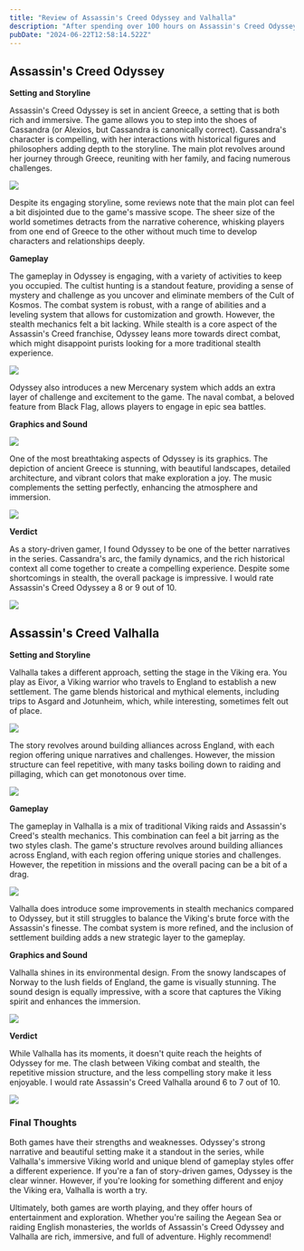 ```yaml
---
title: "Review of Assassin's Creed Odyssey and Valhalla"
description: "After spending over 100 hours on Assassin's Creed Odyssey and Assassin's Creed Valhalla, I have a lot to share. Historically, I've enjoyed most of the Assassin's Creed games, but these two, in particular, have left a lasting impression on me."
pubDate: "2024-06-22T12:58:14.522Z"
---
```


## Assassin's Creed Odyssey

**Setting and Storyline**

Assassin's Creed Odyssey is set in ancient Greece, a setting that is both rich and immersive. The game allows you to step into the shoes of Cassandra (or Alexios, but Cassandra is canonically correct). Cassandra's character is compelling, with her interactions with historical figures and philosophers adding depth to the storyline. The main plot revolves around her journey through Greece, reuniting with her family, and facing numerous challenges.

**![](../../images/vfxwpam-A2NT.jpeg)**

Despite its engaging storyline, some reviews note that the main plot can feel a bit disjointed due to the game's massive scope. The sheer size of the world sometimes detracts from the narrative coherence, whisking players from one end of Greece to the other without much time to develop characters and relationships deeply.

**Gameplay**

The gameplay in Odyssey is engaging, with a variety of activities to keep you occupied. The cultist hunting is a standout feature, providing a sense of mystery and challenge as you uncover and eliminate members of the Cult of Kosmos. The combat system is robust, with a range of abilities and a leveling system that allows for customization and growth. However, the stealth mechanics felt a bit lacking. While stealth is a core aspect of the Assassin's Creed franchise, Odyssey leans more towards direct combat, which might disappoint purists looking for a more traditional stealth experience.

**![](../../images/vg06olq-U0MD.jpeg)**

Odyssey also introduces a new Mercenary system which adds an extra layer of challenge and excitement to the game. The naval combat, a beloved feature from Black Flag, allows players to engage in epic sea battles.

**Graphics and Sound**

**![](../../images/ipcleoj-E0Nz.jpeg)**

One of the most breathtaking aspects of Odyssey is its graphics. The depiction of ancient Greece is stunning, with beautiful landscapes, detailed architecture, and vibrant colors that make exploration a joy. The music complements the setting perfectly, enhancing the atmosphere and immersion.

![](../../images/xcjgfug-E4MD.jpeg)

**Verdict**

As a story-driven gamer, I found Odyssey to be one of the better narratives in the series. Cassandra's arc, the family dynamics, and the rich historical context all come together to create a compelling experience. Despite some shortcomings in stealth, the overall package is impressive. I would rate Assassin's Creed Odyssey a 8 or 9 out of 10.

![](../../images/mr2vtyq-cxNj.jpeg)

## Assassin's Creed Valhalla

**Setting and Storyline**

Valhalla takes a different approach, setting the stage in the Viking era. You play as Eivor, a Viking warrior who travels to England to establish a new settlement. The game blends historical and mythical elements, including trips to Asgard and Jotunheim, which, while interesting, sometimes felt out of place.

![](../../images/uprryf8-g4OT.jpeg)

The story revolves around building alliances across England, with each region offering unique narratives and challenges. However, the mission structure can feel repetitive, with many tasks boiling down to raiding and pillaging, which can get monotonous over time.

![](../../images/s6u0qkl-c5Mz.jpeg)

**Gameplay**

The gameplay in Valhalla is a mix of traditional Viking raids and Assassin's Creed's stealth mechanics. This combination can feel a bit jarring as the two styles clash. The game's structure revolves around building alliances across England, with each region offering unique stories and challenges. However, the repetition in missions and the overall pacing can be a bit of a drag.

![](../../images/lil1c7t-A0Mz.jpeg)

Valhalla does introduce some improvements in stealth mechanics compared to Odyssey, but it still struggles to balance the Viking's brute force with the Assassin's finesse. The combat system is more refined, and the inclusion of settlement building adds a new strategic layer to the gameplay.

**Graphics and Sound**

Valhalla shines in its environmental design. From the snowy landscapes of Norway to the lush fields of England, the game is visually stunning. The sound design is equally impressive, with a score that captures the Viking spirit and enhances the immersion.

![](../../images/lzkhfjm-IyMT.jpeg)

**Verdict**

While Valhalla has its moments, it doesn't quite reach the heights of Odyssey for me. The clash between Viking combat and stealth, the repetitive mission structure, and the less compelling story make it less enjoyable. I would rate Assassin's Creed Valhalla around 6 to 7 out of 10.

![](../../images/2yiszpn-Y5Mj.jpeg)

### Final Thoughts

Both games have their strengths and weaknesses. Odyssey's strong narrative and beautiful setting make it a standout in the series, while Valhalla's immersive Viking world and unique blend of gameplay styles offer a different experience. If you're a fan of story-driven games, Odyssey is the clear winner. However, if you're looking for something different and enjoy the Viking era, Valhalla is worth a try.

Ultimately, both games are worth playing, and they offer hours of entertainment and exploration. Whether you're sailing the Aegean Sea or raiding English monasteries, the worlds of Assassin's Creed Odyssey and Valhalla are rich, immersive, and full of adventure. Highly recommend!
